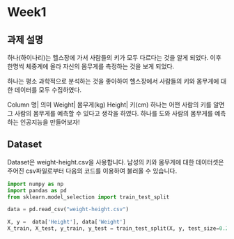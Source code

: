 # Week1
## 과제 설명
하나(하이나리)는 헬스장에 가서 사람들의 키가 모두 다르다는 것을 알게 되었다. 이후 한명씩 체중계에 올라 자신의 몸무게를 측정하는 것을 보게 되었다.

하나는 평소 과학적으로 분석하는 것을 좋아하여 헬스장에서 사람들의 키와 몸무게에 대한 데이터를 모두 수집하였다.

Column 명|	의미
Weight|	몸무게(kg)
Height|	키(cm)
하나는 어떤 사람의 키를 알면 그 사람의 몸무게를 예측할 수 있다고 생각을 하였다. 하나를 도와 사람의 몸무게를 예측하는 인공지능을 만들어보자!

## Dataset
Dataset은 weight-height.csv을 사용합니다.
남성의 키와 몸무게에 대한 데이터셋은 주어진 csv파일로부터 다음의 코드를 이용하여 불러올 수 있습니다.
```python
import numpy as np
import pandas as pd
from sklearn.model_selection import train_test_split

data = pd.read_csv("weight-height.csv")

X, y =  data['Height'], data['Weight']
X_train, X_test, y_train, y_test = train_test_split(X, y, test_size=0.2, random_state=42)
```

